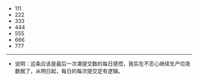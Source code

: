 - 111
- 222
- 333
- 444
- 555
- 666
- 777

___

- 说明：这条应该是最后一次凑提交数的每日感悟，我实在不忍心继续生产垃圾数据了，从明日起，每日的每次提交定有逻辑。

